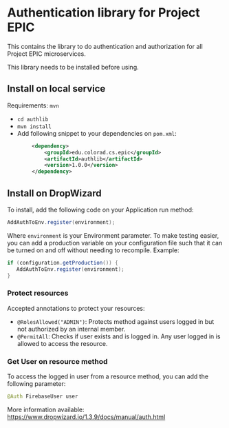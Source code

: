 # Authentication library for Project EPIC

This contains the library to do authentication and authorization for all Project EPIC microservices.

This library needs to be installed before using. 

## Install on local service

Requirements: `mvn`

- `cd authlib`
- `mvn install`
- Add following snippet to your dependencies on `pom.xml`:

```xml
        <dependency>
            <groupId>edu.colorad.cs.epic</groupId>
            <artifactId>authlib</artifactId>
            <version>1.0.0</version>
        </dependency>
```

## Install on DropWizard

To install, add the following code on your Application run method:

```java
AddAuthToEnv.register(environment);
```

Where `environment` is your Environment parameter. To make testing easier, you can add a production variable on your configuration file such that it can be turned on and off without needing to recompile. Example:

```java
if (configuration.getProduction()) {
   AddAuthToEnv.register(environment);
}

```

### Protect resources

Accepted annotations to protect your resources:

- `@RolesAllowed("ADMIN")`: Protects method against users logged in but not authorized by an internal member.
- `@PermitAll`: Checks if user exists and is logged in. Any user logged in is allowed to access the resource.

### Get User on resource method

To access the logged in user from a resource method, you can add the following parameter:

```java
@Auth FirebaseUser user
```

More information available: https://www.dropwizard.io/1.3.9/docs/manual/auth.html